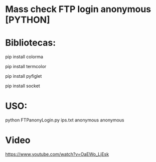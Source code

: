 # Mass check FTP login anonymous [PYTHON]


# Bibliotecas:

pip install colorma

pip install termcolor

pip install pyfiglet

pip install socket

# USO:
python FTPanonyLogin.py ips.txt anonymous anonymous


# Video

https://www.youtube.com/watch?v=OaEWo_LjEsk
